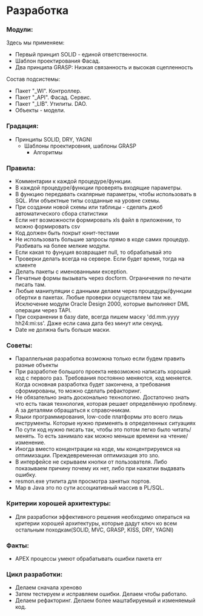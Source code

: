 # Разработка

### Модули: 

Здесь мы применяем:
  - Первый принцип SOLID - единой ответственности.
  - Шаблон проектирования Фасад.
  - Два принципа GRASP: Низкая связанность и высокая сцепленность

Состав подсистемы:
  - Пакет "_WI". Контроллер.
  - Пакет "_API". Фасад. Сервис. 
  - Пакет "_LIB". Утилиты. DAO.
  - Объекты - модели. 

### Градация:
  - Принципы SOLID, DRY, YAGNI
    - Шаблоны проектировния, шаблоны GRASP
      - Алгоритмы


### Правила: 
  - Комментарии к каждой процедуре/функции.
  - В каждой процедуре/функции проверять входящие параметры.
  - В функцию передавать скалярные параметры, чтобы использовать в SQL. Или объектные типы созданные на уровне схемы.
  - При создании новой схемы или таблицы - сделать джоб автоматического сбора статистики
  - Если нет возможности формировать xls файл в приложении, то можно формировать csv
  - Код должен быть покрыт юнит-тестами
  - Не использовать большие запросы прямо в коде самих процедур. Разбивать на более мелкие модули.
  - Если какая то фунуция возвращает null, то обрабатывай это
  - Проверки делать всегда на сервере. Если будет время, тогда на клиенте
  - Делать пакеты с именованными exception.
  - Печатные формы вызывать через docform. Ограничения по печати писать там.
  - Любые манипуляции с данными делаем через процедуры/функции обертки в пакетах. Любые проверки осуществляем там же. Исключение модули Oracle Design 2000, которые выполняют DML операции через TAPI.
  - При сохранении в базу date, всегда пишем маску 'dd.mm.yyyy hh24:mi:ss'. Даже если сама дата без минут или секунд.
  - Date не должна быть больше маски.

### Советы:
  - Параллельная разработка возможна только если будем править разные объекты
  - При разработке большого проекта невозможно написать хороший код с первого раз. Требования постоянно меняются, код меняется. Когда основная разработка будет закончена, а требования сформированы, то можно сделать рефакторинг.
  - Не обязательно знать досконально технологию. Достаточно знать что есть такая технология, которая решает определённую проблему. А за деталями обращаться к справочникам.
  - Языки программирования, low-code платформы это всего лишь инструменты. Которые нужно применять в определенных ситуациях
  - По сути код нужно писать так, чтобы это потом легко было читать/менять. То есть занимало как можно меньше времени на чтение/изменение.
  - Иногда вместо концентрации на коде, мы концентрируемся на оптимизации. Преждевременная оптимизация это зло.
  - В интерфейсе не скрываем кнопки от пользователя. Либо показываем причину почему их нет, либо при нажатии выдавать ошибку.
  - resmon.exe утилита для просмотра занятых портов.
  - Map в Java это по сути ассоциативный массив в PL/SQL.
  

### Критерии хорошей архитектуры:
  - Для разработки эффективного решения необходимо опираться на критерии хорошей архитектуры, которые дадут ключ ко всем остальным походкам(SOLID, MVC, GRASP, KISS, DRY, YAGNI)
  
  
### Факты:
  - APEX процессы умеют обрабатывать ошибки пакета err
  
### Цикл разработки: 
  - Делаем сначала хреново
  - Затем тестируем и исправляем ошибки. Делаем чтобы работало.
  - Делаем рефакторинг. Делаем более маштабируемый и изменяемый код.